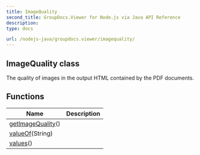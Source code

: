 ```yaml
---
title: ImageQuality
second_title: GroupDocs.Viewer for Node.js via Java API Reference
description: 
type: docs

url: /nodejs-java/groupdocs.viewer/imagequality/
---
```


## ImageQuality class

 The quality of images in the output HTML contained by the PDF documents.
 

## Functions

| Name | Description |
| --- | --- |
| [getImageQuality](getimagequality)() |  |
| [valueOf](valueof)(String) |  |
| [values](values)() |  |
